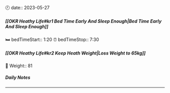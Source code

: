 🕗 date:: 2023-05-27
##### [[OKR Heathy Life#kr1 Bed Time Early And Sleep Enough|Bed Time Early And Sleep Enough]]
🛏️ bedTimeStart:: 1:20
⏰ bedTimeStop:: 7:30
##### [[OKR Heathy Life#kr2 Keep Heath Weight|Loss Weight to 65kg]]
🐼 Weight:: 81

##### Daily Notes

---